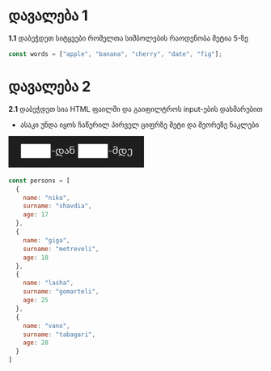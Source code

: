 
# დავალება 1

**1.1** დაბეჭდეთ სიტყვები რომელთა სიმბოლების რაოდენობა მეტია 5-ზე

```js
const words = ["apple", "banana", "cherry", "date", "fig"];
```


# დავალება 2


**2.1** დაბეჭდეთ სია HTML ფაილში და გაიფილტროს input-ების დახმარებით
- ასაკი უნდა იყოს ჩაწერილ პირველ ციფრზე მეტი და მეორეზე ნაკლები

<!-- <input style="width: 35px"/>-დან <input style="width: 35px"/>-მდე -->

![თუ სურათი არ ჩანს მითხარით](fil.png)

```js
const persons = [
  {
    name: "nika",
    surname: "shavdia",
    age: 17
  },
  {
    name: "giga",
    surname: "metreveli",
    age: 18
  },
  {
    name: "lasha",
    surname: "gomarteli",
    age: 25
  },
  {
    name: "vano",
    surname: "tabagari",
    age: 28
  }
]
```
